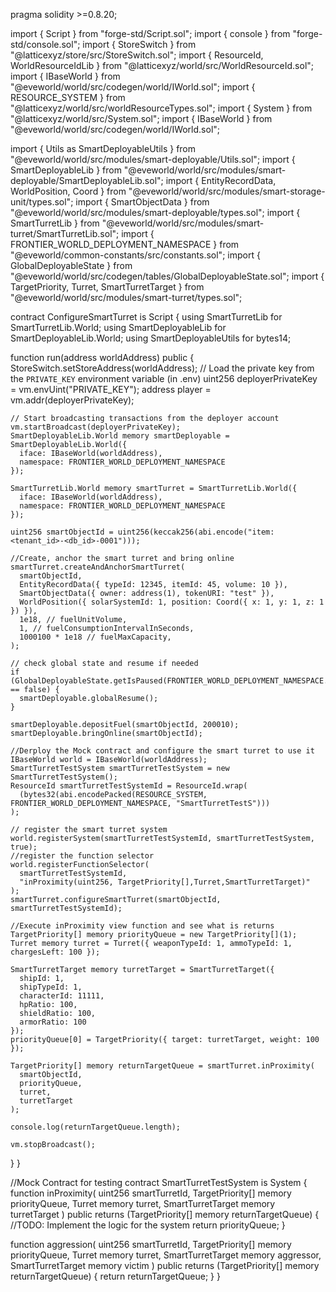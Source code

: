 pragma solidity >=0.8.20;

import { Script } from "forge-std/Script.sol";
import { console } from "forge-std/console.sol";
import { StoreSwitch } from "@latticexyz/store/src/StoreSwitch.sol";
import { ResourceId, WorldResourceIdLib } from "@latticexyz/world/src/WorldResourceId.sol";
import { IBaseWorld } from "@eveworld/world/src/codegen/world/IWorld.sol";
import { RESOURCE_SYSTEM } from "@latticexyz/world/src/worldResourceTypes.sol";
import { System } from "@latticexyz/world/src/System.sol";
import { IBaseWorld } from "@eveworld/world/src/codegen/world/IWorld.sol";

import { Utils as SmartDeployableUtils } from "@eveworld/world/src/modules/smart-deployable/Utils.sol";
import { SmartDeployableLib } from "@eveworld/world/src/modules/smart-deployable/SmartDeployableLib.sol";
import { EntityRecordData, WorldPosition, Coord } from "@eveworld/world/src/modules/smart-storage-unit/types.sol";
import { SmartObjectData } from "@eveworld/world/src/modules/smart-deployable/types.sol";
import { SmartTurretLib } from "@eveworld/world/src/modules/smart-turret/SmartTurretLib.sol";
import { FRONTIER_WORLD_DEPLOYMENT_NAMESPACE } from "@eveworld/common-constants/src/constants.sol";
import { GlobalDeployableState } from "@eveworld/world/src/codegen/tables/GlobalDeployableState.sol";
import { TargetPriority, Turret, SmartTurretTarget } from "@eveworld/world/src/modules/smart-turret/types.sol";

contract ConfigureSmartTurret is Script {
  using SmartTurretLib for SmartTurretLib.World;
  using SmartDeployableLib for SmartDeployableLib.World;
  using SmartDeployableUtils for bytes14;

  function run(address worldAddress) public {
    StoreSwitch.setStoreAddress(worldAddress);
    // Load the private key from the `PRIVATE_KEY` environment variable (in .env)
    uint256 deployerPrivateKey = vm.envUint("PRIVATE_KEY");
    address player = vm.addr(deployerPrivateKey);

    // Start broadcasting transactions from the deployer account
    vm.startBroadcast(deployerPrivateKey);
    SmartDeployableLib.World memory smartDeployable = SmartDeployableLib.World({
      iface: IBaseWorld(worldAddress),
      namespace: FRONTIER_WORLD_DEPLOYMENT_NAMESPACE
    });

    SmartTurretLib.World memory smartTurret = SmartTurretLib.World({
      iface: IBaseWorld(worldAddress),
      namespace: FRONTIER_WORLD_DEPLOYMENT_NAMESPACE
    });

    uint256 smartObjectId = uint256(keccak256(abi.encode("item:<tenant_id>-<db_id>-0001")));

    //Create, anchor the smart turret and bring online
    smartTurret.createAndAnchorSmartTurret(
      smartObjectId,
      EntityRecordData({ typeId: 12345, itemId: 45, volume: 10 }),
      SmartObjectData({ owner: address(1), tokenURI: "test" }),
      WorldPosition({ solarSystemId: 1, position: Coord({ x: 1, y: 1, z: 1 }) }),
      1e18, // fuelUnitVolume,
      1, // fuelConsumptionIntervalInSeconds,
      1000100 * 1e18 // fuelMaxCapacity,
    );

    // check global state and resume if needed
    if (GlobalDeployableState.getIsPaused(FRONTIER_WORLD_DEPLOYMENT_NAMESPACE.globalStateTableId()) == false) {
      smartDeployable.globalResume();
    }

    smartDeployable.depositFuel(smartObjectId, 200010);
    smartDeployable.bringOnline(smartObjectId);

    //Derploy the Mock contract and configure the smart turret to use it
    IBaseWorld world = IBaseWorld(worldAddress);
    SmartTurretTestSystem smartTurretTestSystem = new SmartTurretTestSystem();
    ResourceId smartTurretTestSystemId = ResourceId.wrap(
      (bytes32(abi.encodePacked(RESOURCE_SYSTEM, FRONTIER_WORLD_DEPLOYMENT_NAMESPACE, "SmartTurretTestS")))
    );

    // register the smart turret system
    world.registerSystem(smartTurretTestSystemId, smartTurretTestSystem, true);
    //register the function selector
    world.registerFunctionSelector(
      smartTurretTestSystemId,
      "inProximity(uint256, TargetPriority[],Turret,SmartTurretTarget)"
    );
    smartTurret.configureSmartTurret(smartObjectId, smartTurretTestSystemId);

    //Execute inProximity view function and see what is returns
    TargetPriority[] memory priorityQueue = new TargetPriority[](1);
    Turret memory turret = Turret({ weaponTypeId: 1, ammoTypeId: 1, chargesLeft: 100 });

    SmartTurretTarget memory turretTarget = SmartTurretTarget({
      shipId: 1,
      shipTypeId: 1,
      characterId: 11111,
      hpRatio: 100,
      shieldRatio: 100,
      armorRatio: 100
    });
    priorityQueue[0] = TargetPriority({ target: turretTarget, weight: 100 });

    TargetPriority[] memory returnTargetQueue = smartTurret.inProximity(
      smartObjectId,
      priorityQueue,
      turret,
      turretTarget
    );

    console.log(returnTargetQueue.length);

    vm.stopBroadcast();
  }
}

//Mock Contract for testing
contract SmartTurretTestSystem is System {
  function inProximity(
    uint256 smartTurretId,
    TargetPriority[] memory priorityQueue,
    Turret memory turret,
    SmartTurretTarget memory turretTarget
  ) public returns (TargetPriority[] memory returnTargetQueue) {
    //TODO: Implement the logic for the system
    return priorityQueue;
  }

  function aggression(
    uint256 smartTurretId,
    TargetPriority[] memory priorityQueue,
    Turret memory turret,
    SmartTurretTarget memory aggressor,
    SmartTurretTarget memory victim
  ) public returns (TargetPriority[] memory returnTargetQueue) {
    return returnTargetQueue;
  }
}
